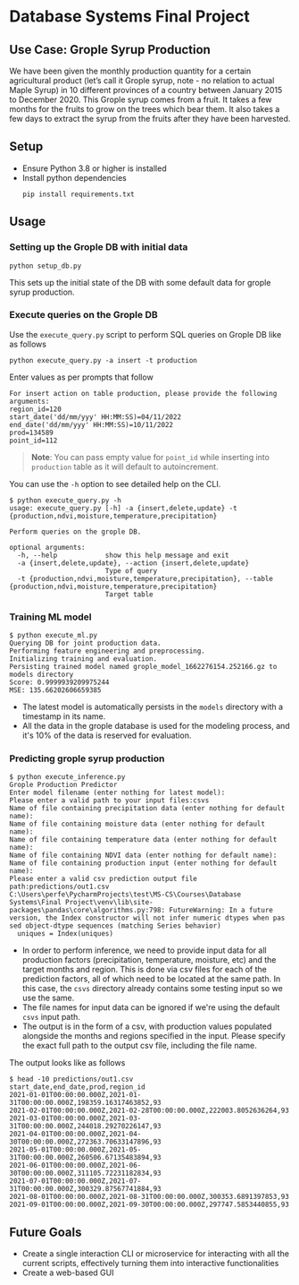 # Database Systems Final Project
## Use Case: Grople Syrup Production
We have been given the monthly production quantity for a certain agricultural 
product (let’s call it Grople syrup, note - no relation to actual Maple Syrup) 
in 10 different provinces of a country between January 2015 to December 2020. 
This Grople syrup comes from a fruit. It takes a few months for the fruits to 
grow on the trees which bear them. It also takes a few days to extract the syrup 
from the fruits after they have been harvested.

## Setup
- Ensure Python 3.8 or higher is installed
- Install python dependencies
    ```shell
    pip install requirements.txt
    ```

## Usage
### Setting up the Grople DB with initial data
```shell
python setup_db.py
```
This sets up the initial state of the DB with some default data for grople syrup production.
### Execute queries on the Grople DB
Use the `execute_query.py` script to perform SQL queries on Grople DB like as follows
```shell
python execute_query.py -a insert -t production
```
Enter values as per prompts that follow
```shell
For insert action on table production, please provide the following arguments:
region_id=120
start_date('dd/mm/yyy' HH:MM:SS)=04/11/2022
end_date('dd/mm/yyy' HH:MM:SS)=10/11/2022
prod=134589
point_id=112
```
> **Note**: You can pass empty value for `point_id` while inserting into `production` table as it will default to autoincrement.

You can use the `-h` option to see detailed help on the CLI.
```shell
$ python execute_query.py -h
usage: execute_query.py [-h] -a {insert,delete,update} -t {production,ndvi,moisture,temperature,precipitation}

Perform queries on the grople DB.

optional arguments:
  -h, --help            show this help message and exit
  -a {insert,delete,update}, --action {insert,delete,update}
                        Type of query
  -t {production,ndvi,moisture,temperature,precipitation}, --table {production,ndvi,moisture,temperature,precipitation}
                        Target table
```

### Training ML model
```shell
$ python execute_ml.py
Querying DB for joint production data.
Performing feature engineering and preprocessing.
Initializing training and evaluation.
Persisting trained model named grople_model_1662276154.252166.gz to models directory
Score: 0.9999939209975244
MSE: 135.66202606659385
```
- The latest model is automatically persists in the `models` directory with a timestamp in its name.
- All the data in the grople database is used for the modeling process, and it's 10% of the data is reserved for evaluation.
### Predicting grople syrup production
```shell
$ python execute_inference.py
Grople Production Predictor
Enter model filename (enter nothing for latest model):
Please enter a valid path to your input files:csvs
Name of file containing precipitation data (enter nothing for default name):
Name of file containing moisture data (enter nothing for default name):
Name of file containing temperature data (enter nothing for default name):
Name of file containing NDVI data (enter nothing for default name):
Name of file containing production input (enter nothing for default name):
Please enter a valid csv prediction output file path:predictions/out1.csv
C:\Users\perfe\PycharmProjects\test\MS-CS\Courses\Database Systems\Final Project\venv\lib\site-packages\pandas\core\algorithms.py:798: FutureWarning: In a future version, the Index constructor will not infer numeric dtypes when pas
sed object-dtype sequences (matching Series behavior)
  uniques = Index(uniques)
```
- In order to perform inference, we need to provide input data for all production factors (precipitation, temperature, moisture, etc) and the target months and region. This is done via csv files for each of the prediction factors, all of which need to be located at the same path. In this case, the `csvs` directory already contains some testing input so we use the same.
- The file names for input data can be ignored if we're using the default `csvs` input path.
- The output is in the form of a csv, with production values populated alongside the months and regions specified in the input. Please specify the exact full path to the output csv file, including the file name.

The output looks like as follows
```shell
$ head -10 predictions/out1.csv
start_date,end_date,prod,region_id
2021-01-01T00:00:00.000Z,2021-01-31T00:00:00.000Z,198359.16317463852,93
2021-02-01T00:00:00.000Z,2021-02-28T00:00:00.000Z,222003.8052636264,93
2021-03-01T00:00:00.000Z,2021-03-31T00:00:00.000Z,244018.29270226147,93
2021-04-01T00:00:00.000Z,2021-04-30T00:00:00.000Z,272363.70633147896,93
2021-05-01T00:00:00.000Z,2021-05-31T00:00:00.000Z,260506.67135483894,93
2021-06-01T00:00:00.000Z,2021-06-30T00:00:00.000Z,311105.72231182834,93
2021-07-01T00:00:00.000Z,2021-07-31T00:00:00.000Z,300329.87567741884,93
2021-08-01T00:00:00.000Z,2021-08-31T00:00:00.000Z,300353.6891397853,93
2021-09-01T00:00:00.000Z,2021-09-30T00:00:00.000Z,297747.5853440855,93
```

## Future Goals
- Create a single interaction CLI or microservice for interacting with all the current scripts, effectively turning them into interactive functionalities
- Create a web-based GUI
